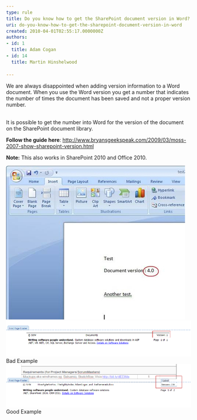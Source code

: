 ```yaml
---
type: rule
title: Do you know how to get the SharePoint document version in Word?
uri: do-you-know-how-to-get-the-sharepoint-document-version-in-word
created: 2010-04-01T02:55:17.0000000Z
authors:
- id: 1
  title: Adam Cogan
- id: 14
  title: Martin Hinshelwood

---
```


We are always disappointed when adding version information to a Word document. When you use the Word version you get a number that indicates the number of times the document has been saved and not a proper version number.<br>

<br>It is possible to get the number into Word for the version of the document on the SharePoint document library.


**Follow the guide here**:     http://www.bryansgeekspeak.com/2009/03/moss-2007-show-sharepoint-version.html

**Note:** This also works in SharePoint 2010 and Office 2010.

![Good example, you see the formatted SharePoint version number](VersionInWord.jpg)
![](BadVersioning.png)Bad Example
![](GoodVersioning.png)Good Example
